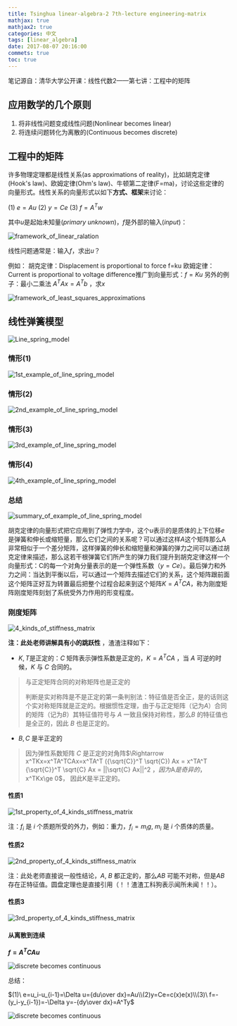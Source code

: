 ```yaml
---
title: Tsinghua linear-algebra-2 7th-lecture engineering-matrix
mathjax: true
mathjax2: true
categories: 中文
tags: [linear_algebra]
date: 2017-08-07 20:16:00
commets: true
toc: true
---
```


笔记源自：清华大学公开课：线性代数2——第七讲：工程中的矩阵

## 应用数学的几个原则

1.  将非线性问题变成线性问题(Nonlinear becomes linear)
2.  将连续问题转化为离散的(Continuous becomes discrete)

## 工程中的矩阵

许多物理定理都是线性关系(as approximations of reality)，比如胡克定律(Hook's law)、欧姆定律(Ohm's law)、牛顿第二定律(F=ma)，讨论这些定律的向量形式。线性关系的向量形式以如下**方式、框架**来讨论：

$(1)\ e=Au$
$(2)\  y=Ce$
$(3)\ f=A^Tw$

其中$u$是起始未知量$(primary\ unknown)$，$f$是外部的输入$(input)$：

![framework_of_linear_ralation](http://pkaunwk1s.bkt.clouddn.com/gitpage/tsinghua_linear_algebra/2-7/1.png)

线性问题通常是：输入$f$，求出$u$？

例如：
胡克定律：Displacement is proportional to force  f=ku
欧姆定律：Current is proportional to voltage difference推广到向量形式：$f=Ku$
另外的例子：最小二乘法 $A^TAx=A^Tb$ ，求$x$

![framework_of_least_squares_approximations](http://pkaunwk1s.bkt.clouddn.com/gitpage/tsinghua_linear_algebra/2-7/2.png)

## 线性弹簧模型

![Line_spring_model](http://pkaunwk1s.bkt.clouddn.com/gitpage/tsinghua_linear_algebra/2-7/3.png)

### 情形(1)

![1st_example_of_line_spring_model](http://pkaunwk1s.bkt.clouddn.com/gitpage/tsinghua_linear_algebra/2-7/4.png)

### 情形(2)

![2nd_example_of_line_spring_model](http://pkaunwk1s.bkt.clouddn.com/gitpage/tsinghua_linear_algebra/2-7/5.png)

### 情形(3)

![3rd_example_of_line_spring_model](http://pkaunwk1s.bkt.clouddn.com/gitpage/tsinghua_linear_algebra/2-7/6.png)

### 情形(4)

![4th_example_of_line_spring_model](http://pkaunwk1s.bkt.clouddn.com/gitpage/tsinghua_linear_algebra/2-7/7.png)

### 总结

![summary_of_example_of_line_spring_model](http://pkaunwk1s.bkt.clouddn.com/gitpage/tsinghua_linear_algebra/2-7/8.png)

胡克定律的向量形式把它应用到了弹性力学中，这个$u$表示的是质体的上下位移$e$是弹簧和伸长或缩短量，那么它们之间的关系呢？可以通过这样$A$这个矩阵那么A非常相似于一个差分矩阵，这样弹簧的伸长和缩短量和弹簧的弹力之间可以通过胡克定律来描述，那么这若干根弹簧它们所产生的弹力我们提升到胡克定律这样一个向量形式：C的每一个对角分量表示的是一个弹性系数（$y=Ce$）。最后弹力和外力之间：当达到平衡以后，可以通过一个矩阵去描述它们的关系，这个矩阵跟前面这个矩阵正好互为转置最后把整个过程合起来到这个矩阵$K=A^TCA$，称为刚度矩阵刚度矩阵刻划了系统受外力作用的形变程度。

### 刚度矩阵

![4_kinds_of_stiffness_matrix](http://pkaunwk1s.bkt.clouddn.com/gitpage/tsinghua_linear_algebra/2-7/9.png)

**注：此处老师讲解具有小的跳跃性** ，渣渣注释如下：

-   $K,T$是正定的：$C$ 矩阵表示弹性系数是正定的，$K=A^TCA$ ，当 $A$ 可逆的时候，$K$ 与 $C$ 合同的。

>与正定矩阵合同的对称矩阵也是正定的
>
>​	判断是实对称阵是不是正定的第一条判别法：特征值是否全正，是的话则这个实对称矩阵就是正定的。根据惯性定理，由于与正定矩阵（记为$A$）合同的矩阵（记为$B$）其特征值符号与 $A$ 一致且保持对称性，那么$B$ 的特征值也是全正的，因此 $B$ 也是正定的。

-   $B, C$ 是半正定的

>   因为弹性系数矩阵 $C$ 是正定的对角阵$\Rightarrow x^TKx=x^TA^TCAx=x^TA^T ({\sqrt{C}}^T \sqrt{C}) Ax = x^TA^T {\sqrt{C}}^T \sqrt{C} Ax = ||\sqrt{C} Ax||^2 $，因为$A$是奇异的，$x^TKx\ge 0$， 因此K是半正定的。

#### 性质1

![1st_property_of_4_kinds_stiffness_matrix](http://pkaunwk1s.bkt.clouddn.com/gitpage/tsinghua_linear_algebra/2-7/10.png)

注：$f_i$ 是 $i$ 个质题所受的外力，例如：重力，$f_i=m_ig,\ m_i$ 是 $i$ 个质体的质量。

#### 性质2

![2nd_property_of_4_kinds_stiffness_matrix](http://pkaunwk1s.bkt.clouddn.com/gitpage/tsinghua_linear_algebra/2-7/11.png)

注：此处老师直接说一般性结论，$A, \ B$ 都正定的，那么$AB$ 可能不对称，但是$AB$ 存在正特征值。圆盘定理也是直接引用（！！渣渣工科狗表示闻所未闻！！）。

#### 性质3

![3rd_property_of_4_kinds_stiffness_matrix](http://pkaunwk1s.bkt.clouddn.com/gitpage/tsinghua_linear_algebra/2-7/12.png)

#### 从离散到连续

**$f=A^TCAu$**

![discrete becomes continuous](http://pkaunwk1s.bkt.clouddn.com/gitpage/tsinghua_linear_algebra/2-7/13.png)

总结：

$(1)\ e=u_i-u_{i-1}=\Delta u={du\over dx}=Au\\(2)y=Ce=c(x)e(x)\\(3)\ f=-(y_i-y_{i-1})=-\Delta y=-{dy\over dx}=A^Ty$

![discrete becomes continuous](http://pkaunwk1s.bkt.clouddn.com/gitpage/tsinghua_linear_algebra/2-7/14.png)
